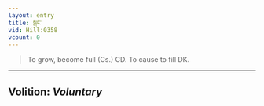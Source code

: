 ```yaml
---
layout: entry
title: སྒང་
vid: Hill:0358
vcount: 0
---
```

> To grow, become full (Cs\.) CD\. To cause to fill DK\.

---
Volition: _Voluntary_
---

